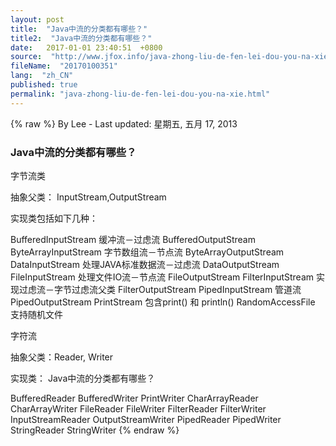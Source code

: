 ```yaml
---
layout: post
title:  "Java中流的分类都有哪些？"
title2:  "Java中流的分类都有哪些？"
date:   2017-01-01 23:40:51  +0800
source:  "http://www.jfox.info/java-zhong-liu-de-fen-lei-dou-you-na-xie.html"
fileName:  "20170100351"
lang:  "zh_CN"
published: true
permalink: "java-zhong-liu-de-fen-lei-dou-you-na-xie.html"
---
```

{% raw %}
By Lee - Last updated: 星期五, 五月 17, 2013

### Java中流的分类都有哪些？

字节流类

抽象父类： InputStream,OutputStream

实现类包括如下几种：

BufferedInputStream 缓冲流－过虑流
BufferedOutputStream
ByteArrayInputStream 字节数组流－节点流
ByteArrayOutputStream
DataInputStream 处理JAVA标准数据流－过虑流
DataOutputStream
FileInputStream 处理文件IO流－节点流
FileOutputStream
FilterInputStream 实现过虑流－字节过虑流父类
FilterOutputStream
PipedInputStream 管道流
PipedOutputStream
PrintStream 包含print() 和 println()
RandomAccessFile 支持随机文件

字符流

抽象父类：Reader, Writer

实现类：
Java中流的分类都有哪些？

BufferedReader
BufferedWriter
PrintWriter
CharArrayReader
CharArrayWriter
FileReader
FileWriter
FilterReader
FilterWriter
InputStreamReader
OutputStreamWriter
PipedReader
PipedWriter
StringReader
StringWriter
{% endraw %}